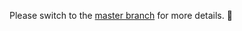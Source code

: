 Please switch to the [master branch](https://github.com/kayla-chan-wy/currency-converter/tree/master) for more details. 🙂
